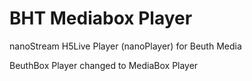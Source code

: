 # BHT Mediabox Player
nanoStream H5Live Player (nanoPlayer) for Beuth Media

BeuthBox Player changed to MediaBox Player
